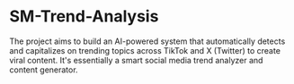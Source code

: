 # SM-Trend-Analysis
The project aims to build an AI-powered system that automatically detects and capitalizes on trending topics across TikTok and X (Twitter) to create viral content. It's essentially a smart social media trend analyzer and content generator.
